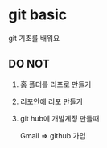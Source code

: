 # git basic

git 기초를 배워요

## DO NOT

1. 홈 폴더를 리포로 만들기

2. 리포안에 리포 만들기

3. git hub에 개발계정 만들때

   Gmail => github 가입